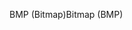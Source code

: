 <span data-ttu-id="229e1-101">BMP (Bitmap)</span><span class="sxs-lookup"><span data-stu-id="229e1-101">Bitmap (BMP)</span></span>
